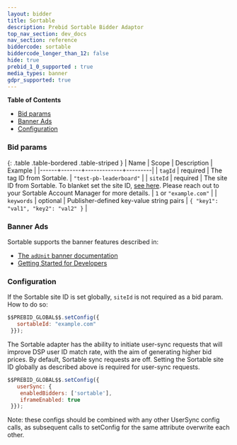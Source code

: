 ```yaml
---
layout: bidder
title: Sortable
description: Prebid Sortable Bidder Adaptor
top_nav_section: dev_docs
nav_section: reference
biddercode: sortable
biddercode_longer_than_12: false
hide: true
prebid_1_0_supported : true
media_types: banner
gdpr_supported: true
---
```


**Table of Contents**

- [Bid params](#sortable-bid-params)
- [Banner Ads](#sortable-banner)
- [Configuration](#sortable-configuration)

<a name="sortable-bid-params" />

### Bid params

{: .table .table-bordered .table-striped }
| Name | Scope | Description | Example |
|------+-------+-------------+---------|
| `tagId` | required | The tag ID from Sortable. | `"test-pb-leaderboard"` |
| `siteId` | required | The site ID from Sortable. To blanket set the site ID, [see here](#sortable-configuration). Please reach out to your Sortable Account Manager for more details. | `1` or `"example.com"` |
| `keywords` | optional | Publisher-defined key-value string pairs | `{ "key1": "val1", "key2": "val2" }` |

<a name="sortable-banner" />

### Banner Ads

Sortable supports the banner features described in:

- [The `adUnit` banner documentation]({{site.baseurl}}/dev-docs/adunit-reference.html#adUnit-banner-example)
- [Getting Started for Developers]({{site.baseurl}}/dev-docs/getting-started.html)


<a name="sortable-configuration" />

### Configuration

If the Sortable site ID is set globally, `siteId` is not required as a bid param. How to do so:

```javascript
$$PREBID_GLOBAL$$.setConfig({
   sortableId: "example.com"
 }});
 ```

The Sortable adapter has the ability to initiate user-sync requests that will improve DSP user ID match rate,
with the aim of generating higher bid prices. By default, Sortable sync requests are off. Setting the Sortable site ID globally as described above is required for user-sync requests. 

```javascript
$$PREBID_GLOBAL$$.setConfig({
   userSync: {
    enabledBidders: ['sortable'],
    iframeEnabled: true
 }});
```

Note: these configs should be combined with any other UserSync config calls, as subsequent calls to setConfig for the same attribute overwrite each other.
